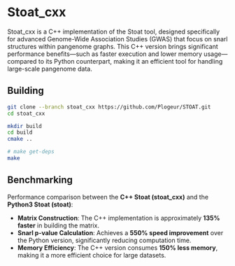 # Stoat_cxx

Stoat_cxx is a C++ implementation of the Stoat tool, designed specifically for advanced Genome-Wide Association Studies (GWAS) that focus on snarl structures within pangenome graphs. This C++ version brings significant performance benefits—such as faster execution and lower memory usage—compared to its Python counterpart, making it an efficient tool for handling large-scale pangenome data.

## Building

```bash
git clone --branch stoat_cxx https://github.com/Plogeur/STOAT.git
cd stoat_cxx

mkdir build 
cd build
cmake ..

# make get-deps
make
```

## Benchmarking

Performance comparison between the **C++ Stoat (stoat_cxx)** and the **Python3 Stoat (stoat)**:
- **Matrix Construction**: The C++ implementation is approximately **135% faster** in building the matrix.
- **Snarl p-value Calculation**: Achieves a **550% speed improvement** over the Python version, significantly reducing computation time.
- **Memory Efficiency**: The C++ version consumes **150% less memory**, making it a more efficient choice for large datasets.
